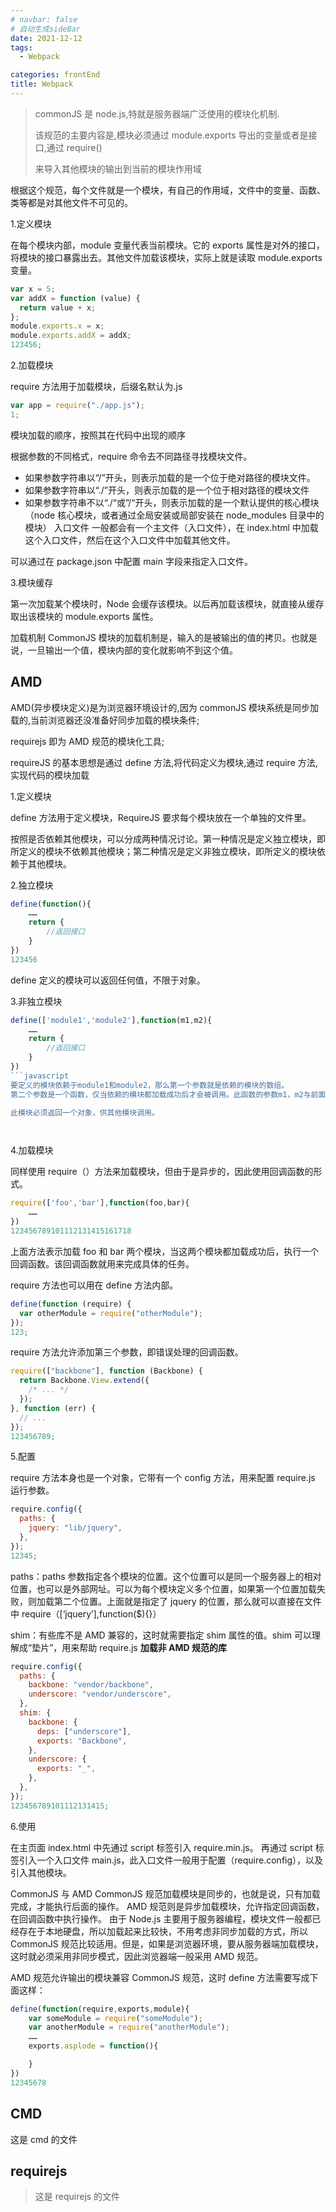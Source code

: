 ```yaml
---
# navbar: false
# 自动生成sideBar
date: 2021-12-12
tags:
  - Webpack

categories: frontEnd
title: Webpack
---
```


> commonJS 是 node.js,特就是服务器端广泛使用的模块化机制.
>
> 该规范的主要内容是,模块必须通过 module.exports 导出的变量或者是接口,通过 require()
>
> 来导入其他模块的输出到当前的模块作用域

根据这个规范，每个文件就是一个模块，有自己的作用域，文件中的变量、函数、类等都是对其他文件不可见的。

1.定义模块

在每个模块内部，module 变量代表当前模块。它的 exports 属性是对外的接口，将模块的接口暴露出去。其他文件加载该模块，实际上就是读取 module.exports 变量。

```javascript
var x = 5;
var addX = function (value) {
  return value + x;
};
module.exports.x = x;
module.exports.addX = addX;
123456;
```

2.加载模块

require 方法用于加载模块，后缀名默认为.js

```javascript
var app = require("./app.js");
1;
```

模块加载的顺序，按照其在代码中出现的顺序

根据参数的不同格式，require 命令去不同路径寻找模块文件。

- 如果参数字符串以“/”开头，则表示加载的是一个位于绝对路径的模块文件。
- 如果参数字符串以“./”开头，则表示加载的是一个位于相对路径的模块文件
- 如果参数字符串不以“./“或”/“开头，则表示加载的是一个默认提供的核心模块（node 核心模块，或者通过全局安装或局部安装在 node_modules 目录中的模块）
  入口文件
  一般都会有一个主文件（入口文件），在 index.html 中加载这个入口文件，然后在这个入口文件中加载其他文件。

可以通过在 package.json 中配置 main 字段来指定入口文件。

3.模块缓存

第一次加载某个模块时，Node 会缓存该模块。以后再加载该模块，就直接从缓存取出该模块的 module.exports 属性。

加载机制
CommonJS 模块的加载机制是，输入的是被输出的值的拷贝。也就是说，一旦输出一个值，模块内部的变化就影响不到这个值。

## AMD

AMD(异步模块定义)是为浏览器环境设计的,因为 commonJS 模块系统是同步加载的,当前浏览器还没准备好同步加载的模块条件;

requirejs 即为 AMD 规范的模块化工具;

requireJS 的基本思想是通过 define 方法,将代码定义为模块,通过 require 方法,实现代码的模块加载

1.定义模块

define 方法用于定义模块，RequireJS 要求每个模块放在一个单独的文件里。

按照是否依赖其他模块，可以分成两种情况讨论。第一种情况是定义独立模块，即所定义的模块不依赖其他模块；第二种情况是定义非独立模块，即所定义的模块依赖于其他模块。

2.独立模块

```javascript
define(function(){
    ……
    return {
        //返回接口
    }
})
123456
```

define 定义的模块可以返回任何值，不限于对象。

3.非独立模块

````javascript
define(['module1','module2'],function(m1,m2){
    ……
    return {
        //返回接口
    }
})
​```javascript
要定义的模块依赖于module1和module2，那么第一个参数就是依赖的模块的数组。
第二个参数是一个函数，仅当依赖的模块都加载成功后才会被调用。此函数的参数m1，m2与前面数组中的依赖模块一一对应。

此模块必须返回一个对象，供其他模块调用。




````

4.加载模块

同样使用 require（）方法来加载模块，但由于是异步的，因此使用回调函数的形式。

```javascript
require(['foo','bar'],function(foo,bar){
    ……
})
123456789101112131415161718
```

上面方法表示加载 foo 和 bar 两个模块，当这两个模块都加载成功后，执行一个回调函数。该回调函数就用来完成具体的任务。

require 方法也可以用在 define 方法内部。

```javascript
define(function (require) {
  var otherModule = require("otherModule");
});
123;
```

require 方法允许添加第三个参数，即错误处理的回调函数。

```javascript
require(["backbone"], function (Backbone) {
  return Backbone.View.extend({
    /* ... */
  });
}, function (err) {
  // ...
});
123456789;
```

5.配置

require 方法本身也是一个对象，它带有一个 config 方法，用来配置 require.js 运行参数。

```javascript
require.config({
  paths: {
    jquery: "lib/jquery",
  },
});
12345;
```

paths：paths 参数指定各个模块的位置。这个位置可以是同一个服务器上的相对位置，也可以是外部网址。可以为每个模块定义多个位置，如果第一个位置加载失败，则加载第二个位置。上面就是指定了 jquery 的位置，那么就可以直接在文件中 require（[‘jquery’],function($){}）

shim：有些库不是 AMD 兼容的，这时就需要指定 shim 属性的值。shim 可以理解成“垫片”，用来帮助 require.js **加载非 AMD 规范的库**

```javascript
require.config({
  paths: {
    backbone: "vendor/backbone",
    underscore: "vendor/underscore",
  },
  shim: {
    backbone: {
      deps: ["underscore"],
      exports: "Backbone",
    },
    underscore: {
      exports: "_",
    },
  },
});
123456789101112131415;
```

6.使用

在主页面 index.html 中先通过 script 标签引入 require.min.js。
再通过 script 标签引入一个入口文件 main.js，此入口文件一般用于配置（require.config），以及引入其他模块。

CommonJS 与 AMD
CommonJS 规范加载模块是同步的，也就是说，只有加载完成，才能执行后面的操作。
AMD 规范则是异步加载模块，允许指定回调函数，在回调函数中执行操作。
由于 Node.js 主要用于服务器编程，模块文件一般都已经存在于本地硬盘，所以加载起来比较快，不用考虑非同步加载的方式，所以 CommonJS 规范比较适用。但是，如果是浏览器环境，要从服务器端加载模块，这时就必须采用非同步模式，因此浏览器端一般采用 AMD 规范。

AMD 规范允许输出的模块兼容 CommonJS 规范，这时 define 方法需要写成下面这样：

```javascript
define(function(require,exports,module){
    var someModule = require("someModule");
    var anotherModule = require("anotherModule");
    ……
    exports.asplode = function(){

    }
})
12345678
```

## CMD

这是 cmd 的文件

## requirejs

> 这是 requirejs 的文件
